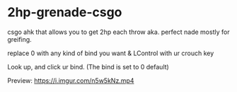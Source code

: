 # 2hp-grenade-csgo
csgo ahk that allows you to get 2hp each throw aka. perfect nade 
mostly for greifing.

replace 0 with any kind of bind you want & LControl with ur crouch key

Look up, and click ur bind. (The bind is set to 0 default)

Preview: https://i.imgur.com/n5w5kNz.mp4

